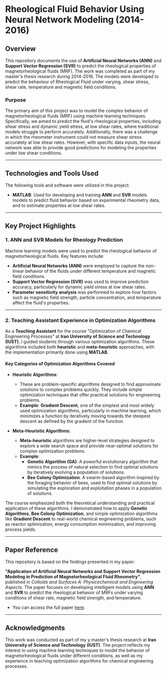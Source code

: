# Rheological Fluid Behavior Using Neural Network Modeling (2014-2016)

## Overview
This repository documents the use of **Artificial Neural Networks (ANN)** and **Support Vector Regression (SVR)** to predict the rheological properties of magnetorheological fluids (MRF). The work was completed as part of my master's thesis research during 2014-2016. The models were developed to predict the behaviour of Rheological Fluid under varying, shear stress, shear rate, temperature and magnetic field conditions.

### Purpose
The primary aim of this project was to model the complex behavior of magnetorheological fluids (MRF) using machine learning techniques. Specifically, we aimed to predict the fluid's rheological properties, including shear stress and dynamic yield stress, at low shear rates, where traditional models struggle to perform accurately. Additionally, there was a challenge in which the rheometer instrument could not measure shear stress accurately at low shear rates. However, with specific data inputs, the neural network was able to provide good predictions for modeling the properties under low shear conditions.

---

## Technologies and Tools Used
The following tools and software were utilized in this project:

- **MATLAB**: Used for developing and training **ANN** and **SVR** models models to predict fluid behavior based on experimental rheometry data, and to estimate properties at low shear rates.
---

## Key Project Highlights

### 1. ANN and SVR Models for Rheology Prediction
Machine learning models were used to predict the rheological behavior of magnetorheological fluids. Key features include:

- **Artificial Neural Networks (ANN)** were employed to capture the non-linear behavior of the fluids under different temperature and magnetic field conditions.
- **Support Vector Regression (SVR)** was used to improve prediction accuracy, particularly for dynamic yield stress at low shear rates.
- **Parameter sensitivity analysis** was performed to explore how factors such as magnetic field strength, particle concentration, and temperature affect the fluid's properties.

---

### 2. Teaching Assistant Experience in Optimization Algorithms
As a **Teaching Assistant** for the course "Optimization of Chemical Engineering Processes" at **Iran University of Science and Technology (IUST)**, I guided students through various optimization algorithms. These algorithms included both **heuristic** and **meta-heuristic** approaches, with the implementation primarily done using **MATLAB**.

#### Key Categories of Optimization Algorithms Covered

- **Heuristic Algorithms**:
  - These are problem-specific algorithms designed to find approximate solutions to complex problems quickly. They include simple optimization techniques that offer practical solutions for engineering problems.
  - **Example**: **Gradient Descent**, one of the simplest and most widely used optimization algorithms, particularly in machine learning, which minimizes a function by iteratively moving towards the steepest descent as defined by the gradient of the function.

- **Meta-Heuristic Algorithms**:
  - **Meta-heuristic** algorithms are higher-level strategies designed to explore a wide search space and provide near-optimal solutions for complex optimization problems.
  - **Example**: 
    - **Genetic Algorithm (GA)**: A powerful evolutionary algorithm that mimics the process of natural selection to find optimal solutions by iteratively evolving a population of solutions.
    - **Bee Colony Optimization**: A swarm-based algorithm inspired by the foraging behavior of bees, used to find optimal solutions by simulating the exploration and exploitation phases in a population of solutions.

The course emphasized both the theoretical understanding and practical application of these algorithms. I demonstrated how to apply **Genetic Algorithms**, **Bee Colony Optimization**, and simple optimization algorithms like **Gradient Descent** to real-world chemical engineering problems, such as reactor optimization, energy consumption minimization, and improving process yields.

---

## Paper Reference
This repository is based on the findings presented in my paper:

**"Application of Artificial Neural Networks and Support Vector Regression Modeling in Prediction of Magnetorheological Fluid Rheometry"**, published in *Colloids and Surfaces A: Physicochemical and Engineering Aspects*. The paper focuses on developing intelligent models using **ANN** and **SVR** to predict the rheological behavior of MRFs under varying conditions of shear rate, magnetic field strength, and temperature.

- You can access the full paper [here](https://doi.org/10.1016/j.colsurfa.2017.01.081).

---

## Acknowledgments
This work was conducted as part of my y master's thesis research at **Iran University of Science and Technology (IUST)**. The project reflects my interest in using machine learning techniques to model the behavior of magnetorheological fluids under different conditions, as well as my experience in teaching optimization algorithms for chemical engineering processes.
